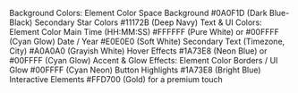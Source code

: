 Background Colors:
Element	Color
Space Background	#0A0F1D (Dark Blue-Black)
Secondary Star Colors	#11172B (Deep Navy)
Text & UI Colors:
Element	Color
Main Time (HH:MM:SS)	#FFFFFF (Pure White) or #00FFFF (Cyan Glow)
Date / Year	#E0E0E0 (Soft White)
Secondary Text (Timezone, City)	#A0A0A0 (Grayish White)
Hover Effects	#1A73E8 (Neon Blue) or #00FFFF (Cyan Glow)
Accent & Glow Effects:
Element	Color
Borders / UI Glow	#00FFFF (Cyan Neon)
Button Highlights	#1A73E8 (Bright Blue)
Interactive Elements	#FFD700 (Gold) for a premium touch
